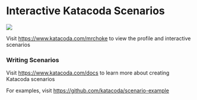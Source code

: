 # Interactive Katacoda Scenarios

[![](http://shields.katacoda.com/katacoda/mrchoke/count.svg)](https://www.katacoda.com/mrchoke "Get your profile on Katacoda.com")

Visit https://www.katacoda.com/mrchoke to view the profile and interactive scenarios

### Writing Scenarios
Visit https://www.katacoda.com/docs to learn more about creating Katacoda scenarios

For examples, visit https://github.com/katacoda/scenario-example
